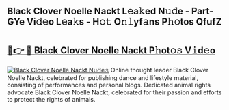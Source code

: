 ## Black Clover Noelle Nackt L𝚎a𝚔ed N𝚞𝚍e - Part-GYe Vi𝚍𝚎o L𝚎a𝚔s - H𝚘𝚝 O𝚗𝚕yf𝚊ns P𝚑𝚘tos QfufZ

# <h2><a href="http://kf4fa8.oniu.top/?m=Black+Clover+Noelle+Nackt">🔗👉 🔴 Black Clover Noelle Nackt P𝚑ot𝚘𝚜 V𝚒d𝚎o</a></h2>

[![Black Clover Noelle Nackt Nu𝚍e𝚜](https://i.imgur.com/0qMVB7G.gif)](http://kf4fa8.oniu.top/?m=Black+Clover+Noelle+Nackt)
Online thought leader Black Clover Noelle Nackt, celebrated for publishing dance and lifestyle material, consisting of performances and personal blogs. Dedicated animal rights advocate Black Clover Noelle Nackt, celebrated for their passion and efforts to protect the rights of animals.  
